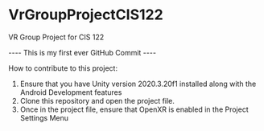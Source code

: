 # VrGroupProjectCIS122
VR Group Project for CIS 122

---- This is my first ever GitHub Commit ----

How to contribute to this project:
 1. Ensure that you have Unity version 2020.3.20f1 installed along with the Android Development features
 2. Clone this repository and open the project file.
 3. Once in the project file, ensure that OpenXR is enabled in the Project Settings Menu
